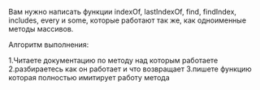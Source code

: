 Вам нужно написать функции indexOf, lastIndexOf, find, findIndex, includes, every и some, которые работают так же, как одноименные методы массивов.

Алгоритм выполнения:

1.Читаете документацию по методу над которым работаете
2.разбираетесь как он работает и что возвращает
3.пишете функцию которая полностью имитирует работу метода